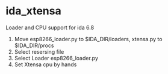 # ida_xtensa
Loader and CPU support for ida 6.8

1. Move esp8266_loader.py to $IDA_DIR/loaders, xtensa.py to $IDA_DIR/procs
2. Select resersing file 
3. Select Loader esp8266_loader.py 
4. Set Xtensa cpu by hands
